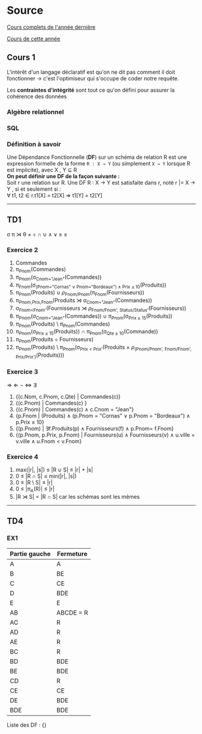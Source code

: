 # Source

[Cours complets de l'année dernière](https://perso.liris.cnrs.fr/marc.plantevit/doku/doku.php?id=lifbdw2_2018a)

[Cours de cette année](https://perso.liris.cnrs.fr/marc.plantevit/doku/doku.php?id=lifbdw2_2019a)

## Cours 1

L'intérêt d'un langage déclaratif est qu'on ne dit pas comment il doit fonctionner → c'est l'optimiseur qui s'occupe de coder notre requête.

Les **contraintes d'intégrité** sont tout ce qu'on défini pour assurer la cohérence des données

### Algèbre relationnel

### SQL

### Définition à savoir

Une Dépendance Fonctionnelle (**DF**) sur un schéma de relation R est une expression formelle de la forme `R : X → Y` (ou simplement `X → Y` lorsque R est implicite), avec X , Y ⊆ R  
**On peut définir une DF de la façon suivante :**  
Soit r une relation sur R. Une DF R : X → Y est satisfaite dans r, noté r |= X → Y , si et seulement si :  
∀ t1, t2 ∈ r.t1[X] = t2[X] ⇒ t1[Y] = t2[Y]

---

## TD1

σ π ⋊ θ × ÷ ∩ ∪ ∧ ∨ ≥ ≤

### Exercice 2

1) Commandes
2) π<sub>Pnom</sub>(Commandes)
3) π<sub>Pnom</sub>(σ<sub>Cnom="Jean"</sub>(Commandes))
4) π<sub>Fnom</sub>(σ<sub>(Pnom="Cornas" ∨ Pnom="Bordeaux") ∧ Prix ≤ 10</sub>(Produits))
5) π<sub>Pnom</sub>(Produits) ∪ *ρ*<sub>Fnom/Pnom</sub>(π<sub>Fnom</sub>(Fournisseurs))
6) π<sub>Pnom,Prix,Fnom</sub>(Produits ⋊ σ<sub>Cnom="Jean"</sub>(Commandes))
7) σ<sub>Fnom<Fnom'</sub>(Fournisseurs ⋊ *ρ*<sub>Fnom/Fnom', Status/Status'</sub>(Fournisseurs))
8) π<sub>Pnom</sub>(σ<sub>Cnom="Jean"</sub>(Commandes)) ∪ π<sub>Pnom</sub>(σ<sub>Prix ≥ 15</sub>(Produits))
9) π<sub>Pnom</sub>(Produits) \ π<sub>Pnom</sub>(Commandes)
10) π<sub>Pnom</sub>(σ<sub>Prix ≤ 15</sub>(Produits)) ∩ π<sub>Pnom</sub>(σ<sub>Qte ≥ 10</sub>(Commande))
11) π<sub>Pnom</sub>(Produits ÷ Fournisseurs)
12) π<sub>Pnom</sub>(Produits) \ π<sub>Pnom</sub>(σ<sub>Prix < Prix'</sub>(Produits × *ρ*<sub>(Pnom/Pnom', Fnom/Fnom', Prix/Prix')</sub>(Produits)))

### Exercice 3

⇒ ⇐ ¬ ⇔ ∃

1) {(c.Nom, c.Pnom, c.Qte) | Commandes(c)}
2) {(c.Pnom) | Commandes(c) }
3) {(c.Pnom) | Commandes(c) ∧ c.Cnom = "Jean"}
4) {p.Fnom | (Produits) ∧ (p.Pnom = "Cornas" ∨ p.Pnom = "Bordeaux") ∧ p.Prix ≤ 10}
5) {(p.Pnom) | ∃f.Produits(p) ∧ Fournisseurs(f) ∧ p.Pnom= f.Fnom}
6) {(p.Pnom, p.Prix, p.Fnom) | Fournisseurs(u) ∧ Fournisseurs(v) ∧ u.ville = v.ville ∧ u.Fnom < v.Fnom}

### Exercice 4

1) max(|r|, |s|) ≤ |R ∪ S| ≤ |r| + |s|
2) 0 ≤ |R ∩ S| ≤ min(|r|, |s|)
3) 0 ≤ |R \ S| ≤ |r|
4) 0 ≤ |π<sub>A</sub>(R)| ≤ |r|
5) |R ⋊ S| = |R ∩ S| car les schémas sont les mêmes

---

## TD4

### EX1

| Partie gauche | Fermeture |
| ------------- | --------- |
| A             | A         |
| B             | BE        |
| C             | CE        |
| D             | BDE       |
| E             | E         |
| AB            | ABCDE = R |
| AC            | R         |
| AD            | R         |
| AE            | R         |
| BC            | R         |
| BD            | BDE       |
| BE            | BDE       |
| CD            | R         |
| CE            | CE        |
| DE            | BDE       |
| BDE           | BDE       |

Liste des DF : {}
